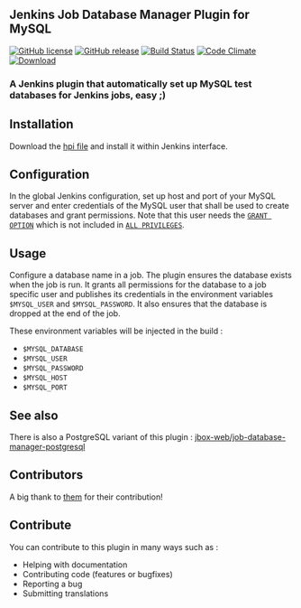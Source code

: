 ## Jenkins Job Database Manager Plugin for MySQL

[![GitHub license](https://img.shields.io/github/license/jbox-web/job-database-manager-mysql.svg)](https://github.com/jbox-web/job-database-manager-mysql/blob/master/LICENSE)
[![GitHub release](https://img.shields.io/github/release/jbox-web/job-database-manager-mysql.svg)](https://github.com/jbox-web/job-database-manager-mysql/releases/latest)
[![Build Status](https://travis-ci.org/jbox-web/job-database-manager-mysql.svg?branch=master)](https://travis-ci.org/jbox-web/job-database-manager-mysql)
[![Code Climate](https://codeclimate.com/github/jbox-web/job-database-manager-mysql/badges/gpa.svg)](https://codeclimate.com/github/jbox-web/job-database-manager-mysql)
[![Download](https://img.shields.io/github/downloads/jbox-web/job-database-manager-mysql/latest/job-database-manager-mysql.hpi.svg)](https://github.com/jbox-web/job-database-manager-mysql/releases/download/1.0.0/job-database-manager-mysql.hpi)

### A Jenkins plugin that automatically set up MySQL test databases for Jenkins jobs, easy ;)

## Installation

Download the [hpi file](https://github.com/jbox-web/job-database-manager-mysql/releases/download/1.0.0/job-database-manager-mysql.hpi) and install it within Jenkins interface.

## Configuration

In the global Jenkins configuration, set up host and port of your
MySQL server and enter credentials of the MySQL user that shall be
used to create databases and grant permissions. Note that this user
needs the
[`GRANT OPTION`](http://dev.mysql.com/doc/refman/5.1/en/privileges-provided.html#priv_grant-option)
which is not included in
[`ALL PRIVILEGES`](http://dev.mysql.com/doc/refman/5.1/en/privileges-provided.html#priv_all).

## Usage

Configure a database name in a job. The plugin ensures the database
exists when the job is run. It grants all permissions for the database
to a job specific user and publishes its credentials in the
environment variables `$MYSQL_USER` and `$MYSQL_PASSWORD`.
It also ensures that the database is dropped at the end of the job.

These environment variables will be injected in the build :

* `$MYSQL_DATABASE`
* `$MYSQL_USER`
* `$MYSQL_PASSWORD`
* `$MYSQL_HOST`
* `$MYSQL_PORT`

## See also

There is also a PostgreSQL variant of this plugin : [jbox-web/job-database-manager-postgresql](https://github.com/jbox-web/job-database-manager-postgresql)

## Contributors

A big thank to [them](https://github.com/jbox-web/job-database-manager-mysql/blob/master/AUTHORS) for their contribution!

## Contribute

You can contribute to this plugin in many ways such as :
* Helping with documentation
* Contributing code (features or bugfixes)
* Reporting a bug
* Submitting translations
